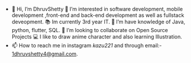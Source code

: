 - 👋 Hi, I’m DhruvShetty
👀 I’m interested in software development, mobile development ,front-end and back-end development as well as fullstack deveopment.
📚 Im currently 3rd year IT.
🌱 I’m have knowledge of Java, python, flutter, SQL.
💞️ I’m looking to collaborate on Open Source Projects
💻 I like to draw anime character and also learning Illustration.
- 📫 How to reach me in instagram _kazu221_ and through email:- 1dhruvshetty4@gmail.com.

<!---
DhruvShetty4474/DhruvShetty4474 is a ✨ special ✨ repository because its `README.md` (this file) appears on your GitHub profile.
You can click the Preview link to take a look at your changes.
--->

